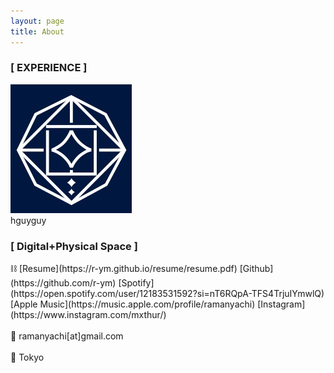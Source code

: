 ```yaml
---
layout: page
title: About
---
```

<h3>[ EXPERIENCE ]</h3>
<div class="row">
  <div class="column"><img src="images/work/elyah.png"></div>
  <div class="column">hguyguy</div>
</div>

<h3>[ Digital+Physical Space ]</h3>
&#x26D3; [Resume](https://r-ym.github.io/resume/resume.pdf) [Github](https://github.com/r-ym) [Spotify](https://open.spotify.com/user/12183531592?si=nT6RQpA-TFS4TrjuIYmwlQ) [Apple Music](https://music.apple.com/profile/ramanyachi) [Instagram](https://www.instagram.com/mxthur/)
<br>
<br>
&#x1f48c; ramanyachi[at]gmail.com
<br>
<br>
&#x1F4CD; Tokyo
